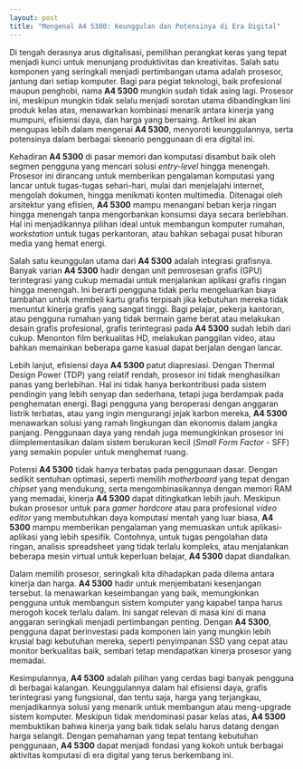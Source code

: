 ```yaml
---
layout: post
title: "Mengenal A4 5300: Keunggulan dan Potensinya di Era Digital"
---
```


Di tengah derasnya arus digitalisasi, pemilihan perangkat keras yang tepat menjadi kunci untuk menunjang produktivitas dan kreativitas. Salah satu komponen yang seringkali menjadi pertimbangan utama adalah prosesor, jantung dari setiap komputer. Bagi para pegiat teknologi, baik profesional maupun penghobi, nama **A4 5300** mungkin sudah tidak asing lagi. Prosesor ini, meskipun mungkin tidak selalu menjadi sorotan utama dibandingkan lini produk kelas atas, menawarkan kombinasi menarik antara kinerja yang mumpuni, efisiensi daya, dan harga yang bersaing. Artikel ini akan mengupas lebih dalam mengenai **A4 5300**, menyoroti keunggulannya, serta potensinya dalam berbagai skenario penggunaan di era digital ini.

Kehadiran **A4 5300** di pasar memori dan komputasi disambut baik oleh segmen pengguna yang mencari solusi *entry-level* hingga menengah. Prosesor ini dirancang untuk memberikan pengalaman komputasi yang lancar untuk tugas-tugas sehari-hari, mulai dari menjelajahi internet, mengolah dokumen, hingga menikmati konten multimedia. Ditenagai oleh arsitektur yang efisien, **A4 5300** mampu menangani beban kerja ringan hingga menengah tanpa mengorbankan konsumsi daya secara berlebihan. Hal ini menjadikannya pilihan ideal untuk membangun komputer rumahan, *workstation* untuk tugas perkantoran, atau bahkan sebagai pusat hiburan media yang hemat energi.

Salah satu keunggulan utama dari **A4 5300** adalah integrasi grafisnya. Banyak varian **A4 5300** hadir dengan unit pemrosesan grafis (GPU) terintegrasi yang cukup memadai untuk menjalankan aplikasi grafis ringan hingga menengah. Ini berarti pengguna tidak perlu mengeluarkan biaya tambahan untuk membeli kartu grafis terpisah jika kebutuhan mereka tidak menuntut kinerja grafis yang sangat tinggi. Bagi pelajar, pekerja kantoran, atau pengguna rumahan yang tidak bermain game berat atau melakukan desain grafis profesional, grafis terintegrasi pada **A4 5300** sudah lebih dari cukup. Menonton film berkualitas HD, melakukan panggilan video, atau bahkan memainkan beberapa game kasual dapat berjalan dengan lancar.

Lebih lanjut, efisiensi daya **A4 5300** patut diapresiasi. Dengan Thermal Design Power (TDP) yang relatif rendah, prosesor ini tidak menghasilkan panas yang berlebihan. Hal ini tidak hanya berkontribusi pada sistem pendingin yang lebih senyap dan sederhana, tetapi juga berdampak pada penghematan energi. Bagi pengguna yang beroperasi dengan anggaran listrik terbatas, atau yang ingin mengurangi jejak karbon mereka, **A4 5300** menawarkan solusi yang ramah lingkungan dan ekonomis dalam jangka panjang. Penggunaan daya yang rendah juga memungkinkan prosesor ini diimplementasikan dalam sistem berukuran kecil (*Small Form Factor* - SFF) yang semakin populer untuk menghemat ruang.

Potensi **A4 5300** tidak hanya terbatas pada penggunaan dasar. Dengan sedikit sentuhan optimasi, seperti memilih *motherboard* yang tepat dengan *chipset* yang mendukung, serta mengombinasikannya dengan memori RAM yang memadai, kinerja **A4 5300** dapat ditingkatkan lebih jauh. Meskipun bukan prosesor untuk para *gamer hardcore* atau para profesional *video editor* yang membutuhkan daya komputasi mentah yang luar biasa, **A4 5300** mampu memberikan pengalaman yang memuaskan untuk aplikasi-aplikasi yang lebih spesifik. Contohnya, untuk tugas pengolahan data ringan, analisis spreadsheet yang tidak terlalu kompleks, atau menjalankan beberapa mesin virtual untuk keperluan belajar, **A4 5300** dapat diandalkan.

Dalam memilih prosesor, seringkali kita dihadapkan pada dilema antara kinerja dan harga. **A4 5300** hadir untuk menjembatani kesenjangan tersebut. Ia menawarkan keseimbangan yang baik, memungkinkan pengguna untuk membangun sistem komputer yang kapabel tanpa harus merogoh kocek terlalu dalam. Ini sangat relevan di masa kini di mana anggaran seringkali menjadi pertimbangan penting. Dengan **A4 5300**, pengguna dapat berinvestasi pada komponen lain yang mungkin lebih krusial bagi kebutuhan mereka, seperti penyimpanan SSD yang cepat atau monitor berkualitas baik, sembari tetap mendapatkan kinerja prosesor yang memadai.

Kesimpulannya, **A4 5300** adalah pilihan yang cerdas bagi banyak pengguna di berbagai kalangan. Keunggulannya dalam hal efisiensi daya, grafis terintegrasi yang fungsional, dan tentu saja, harga yang terjangkau, menjadikannya solusi yang menarik untuk membangun atau meng-upgrade sistem komputer. Meskipun tidak mendominasi pasar kelas atas, **A4 5300** membuktikan bahwa kinerja yang baik tidak selalu harus datang dengan harga selangit. Dengan pemahaman yang tepat tentang kebutuhan penggunaan, **A4 5300** dapat menjadi fondasi yang kokoh untuk berbagai aktivitas komputasi di era digital yang terus berkembang ini.
